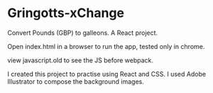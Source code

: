 # Gringotts-xChange
Convert Pounds (GBP) to galleons. A React project.

Open index.html in a browser to run the app, tested only in chrome.

view javascript.old to see the JS before webpack.

I created this project to practise using React and CSS. I used Adobe Illustrator to compose the background images.
